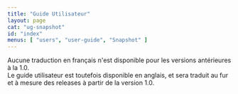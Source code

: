 ```yaml
---
title: "Guide Utilisateur"
layout: page
cat: "ug-snapshot"
id: "index"
menus: [ "users", "user-guide", "Snapshot" ]
---
```


Aucune traduction en français n'est disponible pour les versions antérieures à la 1.0.  
Le guide utilisateur est toutefois disponible en anglais, et sera traduit au fur et à mesure
des releases à partir de la version 1.0.
